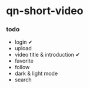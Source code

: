 # qn-short-video

### todo

- login ✔
- upload 
- video title & introduction ✔
- favorite
- follow
- dark & light mode
- search
